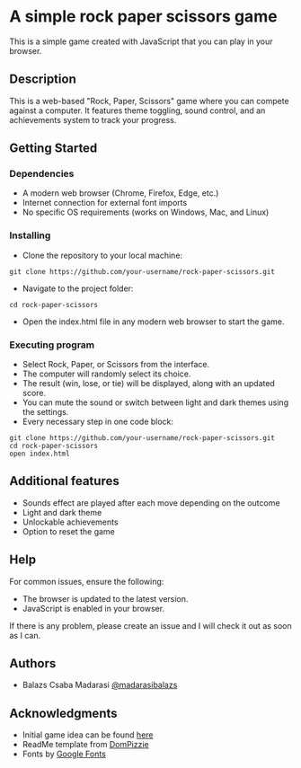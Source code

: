 # A simple rock paper scissors game

This is a simple game created with JavaScript that you can play in your browser.

## Description

This is a web-based "Rock, Paper, Scissors" game where you can compete against a computer. It features theme toggling, sound control, and an achievements system to track your progress.

## Getting Started

### Dependencies

* A modern web browser (Chrome, Firefox, Edge, etc.)
* Internet connection for external font imports
* No specific OS requirements (works on Windows, Mac, and Linux)

### Installing

* Clone the repository to your local machine:
```
git clone https://github.com/your-username/rock-paper-scissors.git
```

* Navigate to the project folder:
```
cd rock-paper-scissors
```

* Open the index.html file in any modern web browser to start the game.

### Executing program

* Select Rock, Paper, or Scissors from the interface.
* The computer will randomly select its choice.
* The result (win, lose, or tie) will be displayed, along with an updated score.
* You can mute the sound or switch between light and dark themes using the settings.
* Every necessary step in one code block:
```
git clone https://github.com/your-username/rock-paper-scissors.git
cd rock-paper-scissors
open index.html
```

## Additional features

* Sounds effect are played after each move depending on the outcome
* Light and dark theme
* Unlockable achievements
* Option to reset the game

## Help

For common issues, ensure the following:
* The browser is updated to the latest version.
* JavaScript is enabled in your browser.

If there is any problem, please create an issue and I will check it out as soon as I can.

## Authors

* Balazs Csaba Madarasi [@madarasibalazs](https://github.com/madarasibalazs)

## Acknowledgments

* Initial game idea can be found [here](https://www.youtube.com/watch?v=jaVNP3nIAv0&t=8s)
* ReadMe template from [DomPizzie](https://gist.github.com/DomPizzie/7a5ff55ffa9081f2de27c315f5018afc)
* Fonts by [Google Fonts](https://fonts.google.com/)
